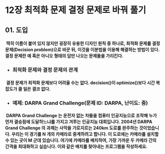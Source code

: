 12장 최적화 문제 결정 문제로 바꿔 풀기
====================================

## 01. 도입
#### &nbsp;딱히 이름이 붙어 있지 않지만 굉장히 유용한 디자인 원칙 중 하나로, 최적화 문제를 결정 문제(Decision problem)으로 바꾼 뒤, 이것을 이분법을 이용해 해결하는 방법이 있다. 결정 문제란 예 혹은 아니오 형태의 답만 나오는 문제들을 가리킨다.

* ### 최적화 문제와 결정 문제의 관계
#### &nbsp;결정 문제가 최적화 문제보다 어려울 수는 없다. decision()이 optimize()보다 시간 복잡도가 클 일은 결코 없다.

* ### 예제: DARPA Grand Challenge(문제 ID: DARPA, 난이도: 중)
#### &nbsp;DARPA Grand Challenge 는 운전자 없는 차들을 컴퓨터 인공지능으로 조작해 누가 먼저 결승점에 도달하느냐를 가지고 겨루는 인공지능 대회입니다. 2004년 DARPA Grand Challenge 의 과제는 사막을 가로지르는 240km 도로를 완주하는 것이었습니다. 우리는 이 경기를 N 개의 카메라로 중계하려고 합니다. 이 도로에는 카메라를 설치할 수 있는 곳이 M 군데 있습니다. 여기에 카메라를 배치하여, 가장 가까운 두 카메라 간의 간격을 최대화하고 싶습니다. 이와 같은 배치를 찾아내는 프로그램을 작성하세요.
